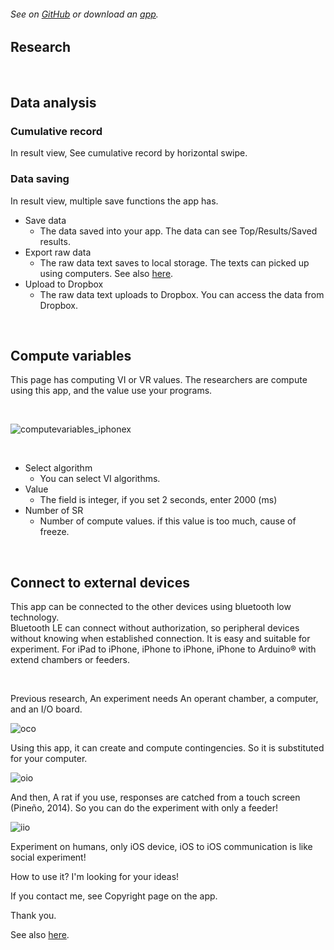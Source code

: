 ###### See on [GitHub](https://github.com/YutoMizutani/AppInfoFiles/blob/master/OperantChamberApp/docs/research.md) or download an [app](https://itunes.apple.com/jp/app/operantchamberapp/id1250835517).

## Research

<br>

## Data analysis

### Cumulative record

In result view, See cumulative record by horizontal swipe.

### Data saving

In result view, multiple save functions the app has.

- Save data
	- The data saved into your app. The data can see Top/Results/Saved results.
- Export raw data
	- The raw data text saves to local storage. The texts can picked up using computers. See also [here](https://support.apple.com/en-us/HT201301).
- Upload to Dropbox
	- The raw data text uploads to Dropbox. You can access the data from Dropbox.

<br>

## Compute variables

This page has computing VI or VR values. The researchers are compute using this app, and the value use your programs.

<br>

![computevariables_iphonex](https://user-images.githubusercontent.com/22558921/37640015-fe0ef68a-2c56-11e8-9fcf-8a5f0ce82ee4.jpg)

<br>

- Select algorithm
	- You can select VI algorithms.
- Value
	- The field is integer, if you set 2 seconds, enter 2000 (ms)
- Number of SR
	- Number of compute values. if this value is too much, cause of freeze.

<br>

## Connect to external devices

This app can be connected to the other devices using bluetooth low technology.<br>
Bluetooth LE can connect without authorization, so peripheral devices without knowing when established connection. It is easy and suitable for experiment. For iPad to iPhone, iPhone to iPhone, iPhone to Arduino® with extend chambers or feeders.

<br>

Previous research, An experiment needs An operant chamber, a computer, and an I/O board.

![oco](https://user-images.githubusercontent.com/22558921/37643040-a9da7d26-2c62-11e8-9a23-01d24fbac6a4.png)

Using this app, it can create and compute contingencies. So it is substituted for your computer.

![oio](https://user-images.githubusercontent.com/22558921/37643043-aa509042-2c62-11e8-94ad-f3b52fdd63a9.png)

And then, A rat if you use, responses are catched from a touch screen (Pineño, 2014). So you can do the experiment with only a feeder!

![iio](https://user-images.githubusercontent.com/22558921/37643042-aa1b69da-2c62-11e8-8b09-537eab7cdbbc.png)

Experiment on humans, only iOS device, iOS to iOS communication is like social experiment!

How to use it? I'm looking for your ideas!

If you contact me, see Copyright page on the app.

Thank you.

See also [here](https://github.com/YutoMizutani/AppInfoFiles/blob/master/OperantChamberApp/docs/AudioInfo.md).